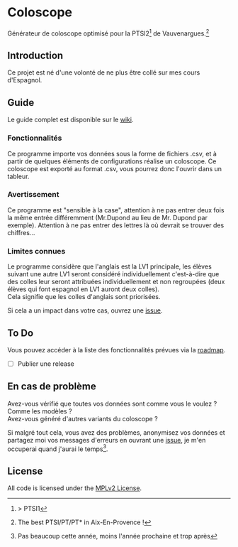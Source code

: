 # Coloscope

Générateur de coloscope optimisé pour la PTSI2[^1] de Vauvenargues.[^2]

## Introduction

Ce projet est né d'une volonté de ne plus être collé sur mes cours d'Espagnol.

## Guide

Le guide complet est disponible sur le [wiki](https://github.com/Valdr687/Coloscope/wiki).

### Fonctionnalités

Ce programme importe vos données sous la forme de fichiers .csv, et à partir de quelques éléments de configurations réalise un coloscope. Ce coloscope est exporté au format .csv, vous pourrez donc l'ouvrir dans un tableur.

### Avertissement

Ce programme est "sensible à la case", attention à ne pas entrer deux fois la même entrée différemment (Mr.Dupond au lieu de Mr. Dupond par exemple). Attention à ne pas entrer des lettres là où devrait se trouver des chiffres...

### Limites connues

Le programme considère que l'anglais est la LV1 principale, les élèves suivant une autre LV1 seront considéré individuellement c'est-à-dire que des colles leur seront attribuées individuellement et non regroupées (deux élèves qui font espagnol en LV1 auront deux colles).  
Cela signifie que les colles d'anglais sont priorisées.  

Si cela a un impact dans votre cas, ouvrez une [issue](https://github.com/Valdr687/Coloscope/issues).

## To Do

Vous pouvez accéder à la liste des fonctionnalités prévues via la [roadmap](https://github.com/Valdr687/Coloscope/milestones).  

* [ ] Publier une release

## En cas de problème

Avez-vous vérifié que toutes vos données sont comme vous le voulez ? Comme les modèles ?  
Avez-vous généré d'autres variants du coloscope ?  

Si malgré tout cela, vous avez des problèmes, anonymisez vos données et partagez moi vos messages d'erreurs en ouvrant une [issue](https://github.com/Valdr687/Coloscope/issues), je m'en occuperai quand j'aurai le temps[^3].

## License

All code is licensed under the [MPLv2 License](./LICENSE.md "License").

[^1]: \> PTSI1
[^2]: The best PTSI/PT/PT* in Aix-En-Provence !
[^3]: Pas beaucoup cette année, moins l'année prochaine et trop après
